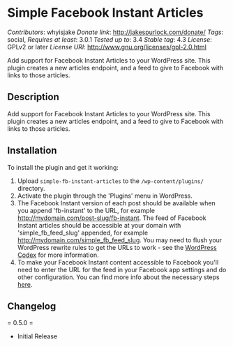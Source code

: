 # Simple Facebook Instant Articles

*Contributors*: whyisjake
*Donate link*: http://jakespurlock.com/donate/
*Tags*: social,
*Requires at least*: 3.0.1
*Tested up to*: 3.4
*Stable tag*: 4.3
*License*: GPLv2 or later
*License URI*: http://www.gnu.org/licenses/gpl-2.0.html

Add support for Facebook Instant Articles to your WordPress site. This plugin creates a new articles endpoint, and a feed to give to Facebook with links to those articles.

## Description

Add support for Facebook Instant Articles to your WordPress site. This plugin creates a new articles endpoint, and a feed to give to Facebook with links to those articles.

## Installation

To install the plugin and get it working:

1. Upload `simple-fb-instant-articles` to the `/wp-content/plugins/` directory.
2. Activate the plugin through the 'Plugins' menu in WordPress.
3. The Facebook Instant version of each post should be available when you append 'fb-instant' to the URL, for example http://mydomain.com/post-slug/fb-instant. The feed of Facebook Instant articles should be accessible at your domain with 'simple_fb_feed_slug' appended, for example http://mydomain.com/simple_fb_feed_slug. You may need to flush your WordPress rewrite rules to get the URLs to work - see the [WordPress Codex](https://codex.wordpress.org/Rewrite_API/flush_rules) for more information.
4. To make your Facebook Instant content accessible to Facebook you'll need to enter the URL for the feed in your Facebook app settings and do other configuration. You can find more info about the necessary steps [here](https://developers.facebook.com/docs/instant-articles/publishing).

## Changelog

= 0.5.0 =
* Initial Release

